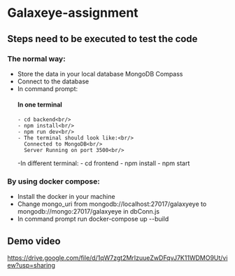 # Galaxeye-assignment
## Steps need to be executed to test the code

### The normal way:
- Store the data in your local database MongoDB Compass
- Connect to the database
- In command prompt:<br/>
  #### In one terminal
      - cd backend<br/>
      - npm install<br/>
      - npm run dev<br/>
      - The terminal should look like:<br/>
        Connected to MongoDB<br/>
        Server Running on port 3500<br/>
  -In different terminal:
      - cd frontend
      - npm install
      - npm start

### By using docker compose:
- Install the docker in your machine
- Change mongo_uri from mongodb://localhost:27017/galaxyeye to mongodb://mongo:27017/galaxyeye in dbConn.js
- In command prompt run docker-compose up --build

## Demo video
https://drive.google.com/file/d/1qW7zgt2MrIzuueZwDFqvJ7K11WDMO9Ut/view?usp=sharing
        
